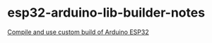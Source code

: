 # esp32-arduino-lib-builder-notes 

[Compile and use custom build of Arduino ESP32](https://cescobaz.com/2024/02/28/compile-and-use-custom-build-of-arduino-esp32/)
